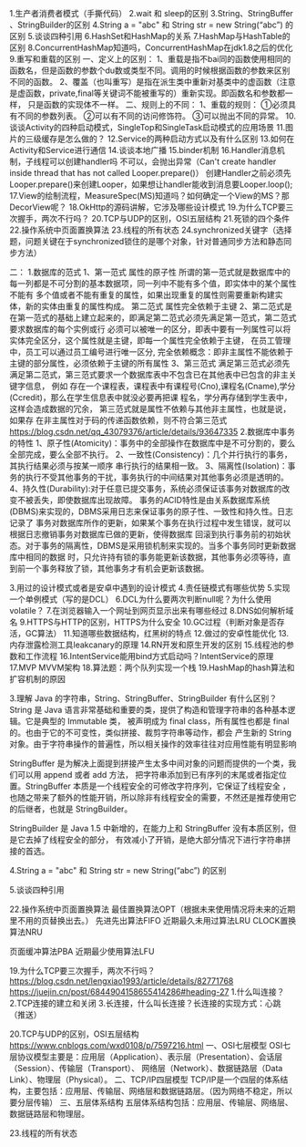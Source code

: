 1.生产者消费者模式（手撕代码）
2.wait 和 sleep的区别
3.String、StringBuffer 、StringBuilder的区别
4.String a = "abc" 和 String str = new String(“abc”) 的区别
5.谈谈四种引用
6.HashSet和HashMap的关系
7.HashMap与HashTable的区别
8.ConcurrentHashMap知道吗，ConcurrentHashMap在jdk1.8之后的优化
9.重写和重载的区别
  一、定义上的区别：
  1、重载是指不bai同的函数使用相同的函数名，但是函数的参数个du数或类型不同。调用的时候根据函数的参数来区别不同的函数。
  2、覆盖（也叫重写）是指在派生类中重新对基类中的虚函数（注意是虚函数，private,final等关键词不能被重写的）重新实现。即函数名和参数都一样，
     只是函数的实现体不一样。
  二、规则上的不同：
  1、重载的规则：
  ①必须具有不同的参数列表。
  ②可以有不同的访问修饰符。
  ③可以抛出不同的异常。
10.谈谈Activity的四种启动模式，SingleTop和SingleTask启动模式的应用场景
11.图片的三级缓存是怎么做的？
12.Service的两种启动方式以及有什么区别
13.如何在Activity和Service进行通信
14.谈谈本地广播
15.binder机制
16.Handler消息机制，子线程可以创建handler吗
   不可以，会抛出异常（Can't create handler inside thread that has not called Looper.prepare()）
   创建Handler之前必须先Looper.prepare()来创建Looper，如果想让handler能收到消息要Looper.loop();
17.View的绘制流程，MeasureSpec(MS)知道吗？如何确定一个View的MS？那DecorView呢？
18.OkHttp的源码讲解，它涉及哪些设计模式
19.为什么TCP要三次握手，两次不行吗？
20.TCP与UDP的区别，OSI五层结构
21.死锁的四个条件
22.操作系统中页面置换算法
23.线程的所有状态
24.synchronized关键字（选择题，问题关键在于synchronized锁住的是哪个对象，针对普通同步方法和静态同步方法）

二：
1.数据库的范式
   1、第一范式 属性的原子性
   所谓的第一范式就是数据库中的每一列都是不可分割的基本数据项，同一列中不能有多个值，即实体中的某个属性不能有
   多个值或者不能有重复的属性，如果出现重复的属性则需要重新构建实体，新的实体由重复的属性构成。
   第二范式 属性完全依赖于主键
   2、第二范式是在第一范式的基础上建立起来的，即满足第二范式必须先满足第一范式，第二范式要求数据库的每个实例或行
   必须可以被唯一的区分，即表中要有一列属性可以将实体完全区分，这个属性就是主键，即每一个属性完全依赖于主键，
   在员工管理中，员工可以通过员工编号进行唯一区分,
   完全依赖概念：即非主属性不能依赖于主键的部分属性，必须依赖于主键的所有属性
   3、第三范式
   满足第三范式必须先满足第二范式，第三范式要求一个数据库表中不包含已在其他表中已包含的非主关键字信息， 例如 
   存在一个课程表，课程表中有课程号(Cno),课程名(Cname),学分(Ccredit)，那么在学生信息表中就没必要再把课
   程名，学分再存储到学生表中，这样会造成数据的冗余， 第三范式就是属性不依赖与其他非主属性，也就是说，如果存
   在非主属性对于码的传递函数依赖，则不符合第三范式
   https://blog.csdn.net/qq_43079376/article/details/93647335
2.数据库中事务的特性
  1、原子性(Atomicity)：事务中的全部操作在数据库中是不可分割的，要么全部完成，要么全部不执行。 
  2、一致性(Consistency)：几个并行执行的事务，其执行结果必须与按某一顺序 串行执行的结果相一致。 
  3、隔离性(Isolation)：事务的执行不受其他事务的干扰，事务执行的中间结果对其他事务必须是透明的。
  4、持久性(Durability):对于任意已提交事务，系统必须保证该事务对数据库的改变不被丢失，即使数据库出现故障。
  事务的ACID特性是由关系数据库系统(DBMS)来实现的，DBMS采用日志来保证事务的原子性、一致性和持久性。日志记录了
  事务对数据库所作的更新，如果某个事务在执行过程中发生错误，就可以根据日志撤销事务对数据库已做的更新，使得数据库
  回滚到执行事务前的初始状态。对于事务的隔离性，DBMS是采用锁机制来实现的。当多个事务同时更新数据库中相同的数据
  时，只允许持有锁的事务能更新该数据，其他事务必须等待，直到前一个事务释放了锁，其他事务才有机会更新该数据。

3.用过的设计模式或者是安卓中遇到的设计模式
4.责任链模式有哪些优势
5.实现一个单例模式（写的是DCL）
6.DCL为什么要两次判断null呢？为什么使用volatile？
7.在浏览器输入一个网址到网页显示出来有哪些经过
8.DNS如何解析域名
9.HTTPS与HTTP的区别，HTTPS为什么安全
10.GC过程（判断对象是否存活，GC算法）
11.知道哪些数据结构，红黑树的特点
12.做过的安卓性能优化
13.内存泄露检测工具leakcanary的原理
14.RN开发和原生开发的区别
15.线程池的参数和工作流程
16.IntentService能用bind方式启动吗？IntentService的原理
17.MVP MVVM架构
18.算法题：两个队列实现一个栈
19.HashMap的hash算法和扩容机制的原因


3.理解 Java 的字符串，String、StringBuffer、StringBuilder 有什么区别？
  String 是 Java 语言非常基础和重要的类，提供了构造和管理字符串的各种基本逻辑。它是典型的 Immutable 类，
  被声明成为 final class，所有属性也都是 final 的。也由于它的不可变性，类似拼接、裁剪字符串等动作，都会
  产生新的 String 对象。由于字符串操作的普遍性，所以相关操作的效率往往对应用性能有明显影响
  
  StringBuffer 是为解决上面提到拼接产生太多中间对象的问题而提供的一个类，我们可以用 append 或者 add 方法，
  把字符串添加到已有序列的末尾或者指定位置。StringBuffer 本质是一个线程安全的可修改字符序列，它保证了线程安全
  ，也随之带来了额外的性能开销，所以除非有线程安全的需要，不然还是推荐使用它的后继者，也就是 StringBuilder。
  
  StringBuilder 是 Java 1.5 中新增的，在能力上和 StringBuffer 没有本质区别，但是它去掉了线程安全的部分，
  有效减小了开销，是绝大部分情况下进行字符串拼接的首选。
  
4.String a = "abc" 和 String str = new String(“abc”) 的区别

5.谈谈四种引用

22.操作系统中页面置换算法
   最佳置换算法OPT（根据未来使用情况将未来的近期里不用的页替换出去。）
   先进先出算法FIFO
   近期最久未用过算法LRU
   CLOCK置换算法NRU
   
   页面缓冲算法PBA
   近期最少使用算法LFU
   
   
19.为什么TCP要三次握手，两次不行吗？
  https://blog.csdn.net/lengxiao1993/article/details/82771768
  https://juejin.cn/post/6844904158655414286#heading-27
  1.什么叫连接？
  2.TCP连接的建立和关闭
  3.长连接，什么叫长连接？长连接的实现方式：心跳（推送）

20.TCP与UDP的区别，OSI五层结构
https://www.cnblogs.com/wxd0108/p/7597216.html
一、OSI七层模型
  OSI七层协议模型主要是：应用层（Application）、表示层（Presentation）、会话层（Session）、传输层（Transport）、
  网络层（Network）、数据链路层（Data Link）、物理层（Physical）。
二、TCP/IP四层模型
  TCP/IP是一个四层的体系结构，主要包括：应用层、传输层、网络层和数据链路层。（因为网络不稳定，所以要分层传输）
三、五层体系结构
  五层体系结构包括：应用层、传输层、网络层、数据链路层和物理层。

23.线程的所有状态

